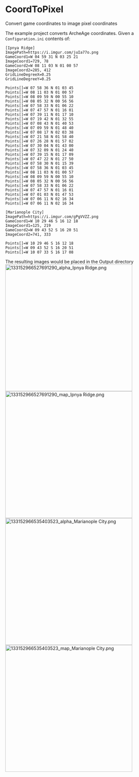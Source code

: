 # CoordToPixel
 Convert game coordinates to image pixel coordinates

The example project converts ArcheAge coordinates.
Given a `Configuration.ini` contents of: 
```
[Ipnya Ridge]
ImagePath=https://i.imgur.com/juIa77o.png
GameCoord1=W 04 59 31 N 03 25 21
ImageCoord1=729, 78
GameCoord2=W 08 11 03 N 01 00 57
ImageCoord2=285, 412
GridLineDegreeX=0.25
GridLineDegreeY=0.25

Points[]=W 07 58 36 N 01 03 45
Points[]=W 08 11 03 N 01 00 57
Points[]=W 08 09 59 N 00 55 10
Points[]=W 08 05 32 N 00 56 56
Points[]=W 07 58 33 N 01 06 22
Points[]=W 07 47 57 N 01 16 01
Points[]=W 07 39 11 N 01 17 10
Points[]=W 07 19 42 N 01 32 55
Points[]=W 07 08 43 N 01 40 53
Points[]=W 07 09 59 N 01 48 40
Points[]=W 07 08 17 N 02 03 38
Points[]=W 07 21 58 N 01 58 40
Points[]=W 07 26 28 N 01 57 02
Points[]=W 07 30 04 N 01 43 00
Points[]=W 07 32 09 N 01 24 40
Points[]=W 07 39 15 N 01 17 09
Points[]=W 07 47 22 N 01 27 50
Points[]=W 07 58 30 N 01 15 39
Points[]=W 07 58 36 N 01 03 45
Points[]=W 08 11 03 N 01 00 57
Points[]=W 08 09 59 N 00 55 10
Points[]=W 08 05 32 N 00 56 56
Points[]=W 07 58 33 N 01 06 22
Points[]=W 07 47 57 N 01 16 01
Points[]=W 07 01 03 N 01 47 53
Points[]=W 07 06 11 N 02 16 34
Points[]=W 07 06 11 N 02 16 34

[Marianople City]
ImagePath=https://i.imgur.com/gPgVVZZ.png
GameCoord1=W 10 29 46 S 16 12 18
ImageCoord1=125, 219
GameCoord2=W 09 43 52 S 16 20 51
ImageCoord2=741, 333

Points[]=W 10 29 46 S 16 12 18
Points[]=W 09 43 52 S 16 20 51
Points[]=W 10 07 33 S 16 17 08
```
The resulting images would be placed in the Output directory
<img src="https://i.imgur.com/bdX8t8U.png" alt="133152966527691290_alpha_Ipnya Ridge.png" height="400"/>
<img src="https://i.imgur.com/jRaagNK.png" alt="133152966527691290_map_Ipnya Ridge.png" height="400"/>
<img src="https://i.imgur.com/8G9KPNo.png" alt="133152966535403523_alpha_Marianople City.png" height="400"/>
<img src="https://i.imgur.com/5PzwGRQ.png" alt="133152966535403523_map_Marianople City.png" height="400"/>
